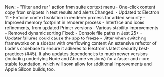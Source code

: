 New:
    - "Filter and run" action from suite context menu
    - One-click content copy from snippets in test results and alerts
Changed:
    - Updated to Electron 11
    - Enforce context isolation in renderer process for added security
    - Improved memory footprint in renderer process
    - Interface and icons refinements, from updated Primer versions
    - Various stability improvements
    - Removed dynamic sorting
Fixed:
    - Console file paths in Jest 25+
    - Updater failures could cause the app to freeze
    - Jitter when switching frameworks on a sidebar with overflowing content
An extensive refactor of Lode's codebase to ensure it adheres to Electron's latest security best-practices (#45). It also updates dependencies to much newer versions (including underlying Node and Chrome versions) for a faster and more stable foundation, which will soon allow for additional improvements and Apple Silicon builds, too.
